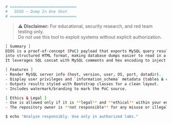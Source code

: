 ```bash
# =============================
#   DIOS — Dump In One Shot
# =============================
```

> ⚠️ **Disclaimer:** For educational, security research, and red team testing only.  
> Do not use this tool to exploit systems without explicit authorization.

```bash
[ Summary ]
DIOS is a proof-of-concept (PoC) payload that exports MySQL query results
into structured HTML format, making database dumps easier to read in a browser.
It leverages SQL concat with MySQL comments and hex encoding to inject HTML/CSS/JS.

[ Features ]
- Render MySQL server info (host, version, user, OS, port, datadir).
- Display user privileges and `information_schema` metadata (tables & columns).
- Outputs results styled with Bootstrap classes for a clean layout.
- Includes watermark/branding to mark the PoC source.

[ Ethics & Legal ]
- Use is allowed only if it is **legal** and **ethical** within your environment.
- The repository owner is **not responsible** for any misuse or illegal activity.
```

```bash
$ echo "Analyze responsibly. Use only in authorized labs."
```

